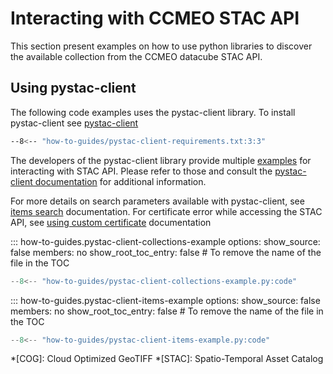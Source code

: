 # Interacting with CCMEO STAC API
This section present examples on how to use python libraries to discover the available
collection from the CCMEO datacube STAC API. 

## Using pystac-client

The following code examples uses the pystac-client library. To install pystac-client see [pystac-client]
``` sh
--8<-- "how-to-guides/pystac-client-requirements.txt:3:3"
```

The developers of the pystac-client library provide multiple [examples] for interacting with
STAC API. Please refer to those and consult the [pystac-client documentation] for additional information. 

For more details on search parameters available with pystac-client, see [items search] documentation.
For certificate error while accessing the STAC API, see [using custom certificate] documentation

<!-- START: Get a list of collections using pystac-client -->
::: how-to-guides.pystac-client-collections-example
    options:
        show_source: false
        members: no
        show_root_toc_entry: false # To remove the name of the file in the TOC


``` py linenums="1"
--8<-- "how-to-guides/pystac-client-collections-example.py:code"
```
<!-- END: Get a list of collections using pystac-client -->

<!-- START: Get a list of items using pystac-client -->
::: how-to-guides.pystac-client-items-example
    options:
        show_source: false
        members: no
        show_root_toc_entry: false # To remove the name of the file in the TOC


``` py linenums="1"
--8<-- "how-to-guides/pystac-client-items-example.py:code"
```
<!-- END: Get a list of items using pystac-client -->

[pystac-client]: https://github.com/stac-utils/pystac-client
[items search]: https://pystac-client.readthedocs.io/en/stable/usage.html#itemsearch
[using custom certificate]: <https://pystac-client.readthedocs.io/en/stable/usage.html#using-custom-certificates>
[examples]: https://pystac-client.readthedocs.io/en/latest/tutorials.html
[pystac-client documentation]: https://pystac-client.readthedocs.io/en/latest/quickstart.html

*[COG]: Cloud Optimized GeoTIFF
*[STAC]: Spatio-Temporal Asset Catalog


